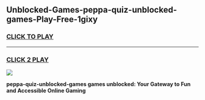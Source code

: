 
## Unblocked-Games-peppa-quiz-unblocked-games-Play-Free-1gixy
<h3>
<a href="https://premium76.site?title=peppa-quiz-unblocked-games&ref=09A">CLICK TO PLAY</a></h3>
<hr>

<h3>
<a href="https://premium76.site?title=peppa-quiz-unblocked-games&ref=09A">CLICK 2 PLAY</a>
  
</h3>

<a href="https://premium76.site?title=peppa-quiz-unblocked-games&ref=09A"><img src="https://clearcache.store/games.png"></a>


**peppa-quiz-unblocked-games games unblocked: Your Gateway to Fun and Accessible Online Gaming**
